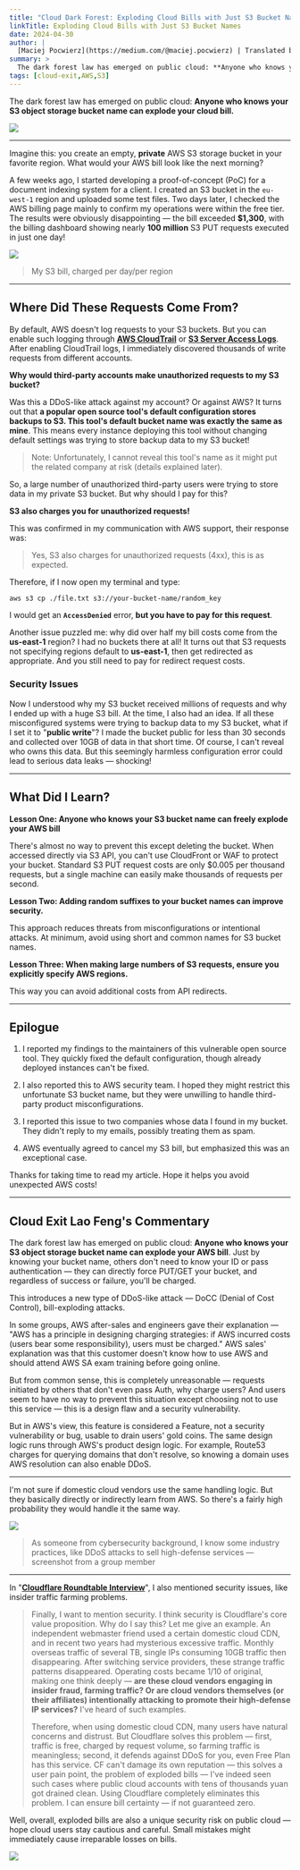 ```yaml
---
title: "Cloud Dark Forest: Exploding Cloud Bills with Just S3 Bucket Names"
linkTitle: Exploding Cloud Bills with Just S3 Bucket Names
date: 2024-04-30
author: |
  [Maciej Pocwierz](https://medium.com/@maciej.pocwierz) | Translated by: [Feng Ruohang](https://vonng.com)（[@Vonng](https://vonng.com/en/)）| [WeChat Original](https://mp.weixin.qq.com/s/35ScjtPjC1GNGKaSArJhcA) | [English Original](https://medium.com/@maciej.pocwierz/how-an-empty-s3-bucket-can-make-your-aws-bill-explode-934a383cb8b1)
summary: >
  The dark forest law has emerged on public cloud: **Anyone who knows your S3 object storage bucket name can explode your cloud bill.** 
tags: [cloud-exit,AWS,S3]
---
```


The dark forest law has emerged on public cloud: **Anyone who knows your S3 object storage bucket name can explode your cloud bill.**

![](featured.webp)

------

Imagine this: you create an empty, **private** AWS S3 storage bucket in your favorite region. What would your AWS bill look like the next morning?

A few weeks ago, I started developing a proof-of-concept (PoC) for a document indexing system for a client. I created an S3 bucket in the `eu-west-1` region and uploaded some test files. Two days later, I checked the AWS billing page mainly to confirm my operations were within the free tier. The results were obviously disappointing — the bill exceeded **$1,300**, with the billing dashboard showing nearly **100 million** S3 PUT requests executed in just one day!

![](bill.jpg)

> My S3 bill, charged per day/per region

------

## Where Did These Requests Come From?

By default, AWS doesn't log requests to your S3 buckets. But you can enable such logging through [**AWS CloudTrail**](https://docs.aws.amazon.com/AmazonS3/latest/userguide/cloud/trail-logging.html) or [**S3 Server Access Logs**](https://docs.aws.amazon.com/AmazonS3/latest/userguide/ServerLogs.html). After enabling CloudTrail logs, I immediately discovered thousands of write requests from different accounts.

**Why would third-party accounts make unauthorized requests to my S3 bucket?**

Was this a DDoS-like attack against my account? Or against AWS? It turns out that **a popular open source tool's default configuration stores backups to S3. This tool's default bucket name was exactly the same as mine**. This means every instance deploying this tool without changing default settings was trying to store backup data to my S3 bucket!

> Note: Unfortunately, I cannot reveal this tool's name as it might put the related company at risk (details explained later).

So, a large number of unauthorized third-party users were trying to store data in my private S3 bucket. But why should I pay for this?

**S3 also charges you for unauthorized requests!**

This was confirmed in my communication with AWS support, their response was:

> Yes, S3 also charges for unauthorized requests (4xx), this is as expected.

Therefore, if I now open my terminal and type:

```bash
aws s3 cp ./file.txt s3://your-bucket-name/random_key
```

I would get an **`AccessDenied`** error, **but you have to pay for this request**.

Another issue puzzled me: why did over half my bill costs come from the **us-east-1** region? I had no buckets there at all! It turns out that S3 requests not specifying regions default to **us-east-1**, then get redirected as appropriate. And you still need to pay for redirect request costs.

### Security Issues

Now I understood why my S3 bucket received millions of requests and why I ended up with a huge S3 bill. At the time, I also had an idea. If all these misconfigured systems were trying to backup data to my S3 bucket, what if I set it to "**public write**"? I made the bucket public for less than 30 seconds and collected over 10GB of data in that short time. Of course, I can't reveal who owns this data. But this seemingly harmless configuration error could lead to serious data leaks — shocking!

------

## What Did I Learn?

**Lesson One: Anyone who knows your S3 bucket name can freely explode your AWS bill**

There's almost no way to prevent this except deleting the bucket. When accessed directly via S3 API, you can't use CloudFront or WAF to protect your bucket. Standard S3 PUT request costs are only $0.005 per thousand requests, but a single machine can easily make thousands of requests per second.

**Lesson Two: Adding random suffixes to your bucket names can improve security.**

This approach reduces threats from misconfigurations or intentional attacks. At minimum, avoid using short and common names for S3 bucket names.

**Lesson Three: When making large numbers of S3 requests, ensure you explicitly specify AWS regions.**

This way you can avoid additional costs from API redirects.

------

## Epilogue

1. I reported my findings to the maintainers of this vulnerable open source tool. They quickly fixed the default configuration, though already deployed instances can't be fixed.

2. I also reported this to AWS security team. I hoped they might restrict this unfortunate S3 bucket name, but they were unwilling to handle third-party product misconfigurations.

3. I reported this issue to two companies whose data I found in my bucket. They didn't reply to my emails, possibly treating them as spam.

4. AWS eventually agreed to cancel my S3 bill, but emphasized this was an exceptional case.

Thanks for taking time to read my article. Hope it helps you avoid unexpected AWS costs!



------

## Cloud Exit Lao Feng's Commentary

The dark forest law has emerged on public cloud: **Anyone who knows your S3 object storage bucket name can explode your AWS bill**. Just by knowing your bucket name, others don't need to know your ID or pass authentication — they can directly force PUT/GET your bucket, and regardless of success or failure, you'll be charged.

This introduces a new type of DDoS-like attack — DoCC (Denial of Cost Control), bill-exploding attacks.

In some groups, AWS after-sales and engineers gave their explanation — "AWS has a principle in designing charging strategies: if AWS incurred costs (users bear some responsibility), users must be charged." AWS sales' explanation was that this customer doesn't know how to use AWS and should attend AWS SA exam training before going online.

But from common sense, this is completely unreasonable — requests initiated by others that don't even pass Auth, why charge users? And users seem to have no way to prevent this situation except choosing not to use this service — this is a design flaw and a security vulnerability.

But in AWS's view, this feature is considered a Feature, not a security vulnerability or bug, usable to drain users' gold coins. The same design logic runs through AWS's product design logic. For example, Route53 charges for querying domains that don't resolve, so knowing a domain uses AWS resolution can also enable DDoS.


---------------

I'm not sure if domestic cloud vendors use the same handling logic. But they basically directly or indirectly learn from AWS. So there's a fairly high probability they would handle it the same way.

![](ddos.jpg)

> As someone from cybersecurity background, I know some industry practices, like DDoS attacks to sell high-defense services — screenshot from a group member


---------------

In "[**Cloudflare Roundtable Interview**](https://mp.weixin.qq.com/s?__biz=MzU5ODAyNTM5Ng==&mid=2247487400&idx=1&sn=cf5b94165d2791030e0e874dca8383c7&scene=21#wechat_redirect)", I also mentioned security issues, like insider traffic farming problems.

> Finally, I want to mention security. I think security is Cloudflare's core value proposition. Why do I say this? Let me give an example. An independent webmaster friend used a certain domestic cloud CDN, and in recent two years had mysterious excessive traffic. Monthly overseas traffic of several TB, single IPs consuming 10GB traffic then disappearing. After switching service providers, these strange traffic patterns disappeared. Operating costs became 1/10 of original, making one think deeply — **are these cloud vendors engaging in insider fraud, farming traffic? Or are cloud vendors themselves (or their affiliates) intentionally attacking to promote their high-defense IP services?** I've heard of such examples.
>
> Therefore, when using domestic cloud CDN, many users have natural concerns and distrust. But Cloudflare solves this problem — first, traffic is free, charged by request volume, so farming traffic is meaningless; second, it defends against DDoS for you, even Free Plan has this service. CF can't damage its own reputation — this solves a user pain point, the problem of exploded bills — I've indeed seen such cases where public cloud accounts with tens of thousands yuan got drained clean. Using Cloudflare completely eliminates this problem. I can ensure bill certainty — if not guaranteed zero.

Well, overall, exploded bills are also a unique security risk on public cloud — hope cloud users stay cautious and careful. Small mistakes might immediately cause irreparable losses on bills.

![](aws-joke.jpg)
